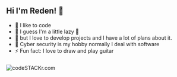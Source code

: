## Hi I'm Reden! 👋 

- 🔭 I like to code 
- 🌱 I guess I'm a little lazy 🤣
- 👯 but I love to develop projects and I have a lot of plans about it.
- 🥅 Cyber ​​security is my hobby normally I deal with software
- ⚡ Fun fact: I love to draw and play guitar

###
<img align="left" alt="codeSTACKr.com" width="px" src="https://64.media.tumblr.com/tumblr_lyydenw1mH1rn95k2o1_500.gif" />
